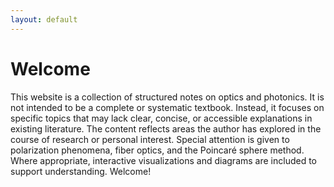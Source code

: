 ```yaml
---
layout: default
---
```


# Welcome
This website is a collection of structured notes on optics and photonics.
It is not intended to be a complete or systematic textbook. Instead, it focuses on specific topics that may lack clear, concise, or accessible explanations in existing literature.
The content reflects areas the author has explored in the course of research or personal interest. Special attention is given to polarization phenomena, fiber optics, and the Poincaré sphere method.
Where appropriate, interactive visualizations and diagrams are included to support understanding.
Welcome!
